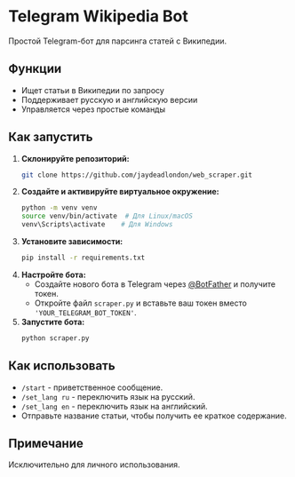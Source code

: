 # Telegram Wikipedia Bot

Простой Telegram-бот для парсинга статей с Википедии.

## Функции
- Ищет статьи в Википедии по запросу
- Поддерживает русскую и английскую версии
- Управляется через простые команды

## Как запустить
1. **Склонируйте репозиторий:**
   ```bash
   git clone https://github.com/jaydeadlondon/web_scraper.git
   ```
2. **Создайте и активируйте виртуальное окружение:**
    ```bash
   python -m venv venv
   source venv/bin/activate  # Для Linux/macOS
   venv\Scripts\activate    # Для Windows
   ```
3. **Установите зависимости:**  
   ```bash
   pip install -r requirements.txt
   ```
4. **Настройте бота:**
   - Создайте нового бота в Telegram через [@BotFather](https://t.me/BotFather) и получите токен.
   - Откройте файл `scraper.py` и вставьте ваш токен вместо `'YOUR_TELEGRAM_BOT_TOKEN'`.
5. **Запустите бота:**  
   ```bash
   python scraper.py
   ```
## Как использовать
- `/start` - приветственное сообщение.
- `/set_lang ru` - переключить язык на русский.
- `/set_lang en` - переключить язык на английский.
- Отправьте название статьи, чтобы получить ее краткое содержание.

## Примечание
Исключительно для личного использования.